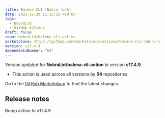 ```yaml
---
title: Balena CLI (Nebra fork)
date: 2023-12-20 11:15:15 +00:00
tags:
  - NebraLtd
  - GitHub Actions
draft: false
repo: NebraLtd/balena-cli-action
marketplace: https://github.com/marketplace/actions/balena-cli-nebra-fork
version: v17.4.9
dependentsNumber: "54"
---
```



Version updated for **NebraLtd/balena-cli-action** to version **v17.4.9**.
- This action is used across all versions by **54** repositories.

Go to the [GitHub Marketplace](https://github.com/marketplace/actions/balena-cli-nebra-fork) to find the latest changes.

## Release notes

Bump action to v17.4.9
